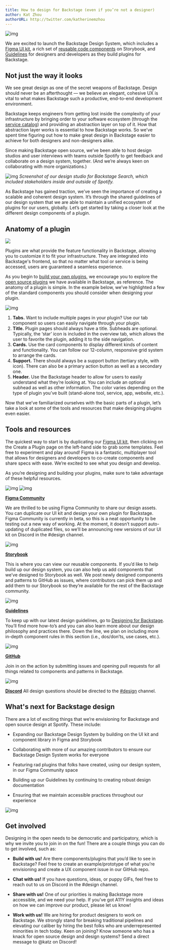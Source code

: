 ```yaml
---
title: How to design for Backstage (even if you’re not a designer)
author: Kat Zhou
authorURL: http://twitter.com/katherinemzhou
---
```


![img](assets/backstage-DS-header.png)

We are excited to launch the Backstage Design System, which includes a [Figma UI kit](https://www.figma.com/community/file/850673348101741100), a rich set of [reusable code components](http://backstage.io/storybook) on Storybook, and [Guidelines](https://backstage.io/docs/dls/design) for designers and developers as they build plugins for Backstage.

<!--truncate-->

## Not just the way it looks

We see great design as one of the secret weapons of Backstage. Design should never be an afterthought — we believe an elegant, cohesive UX is vital to what makes Backstage such a productive, end-to-end development environment.

Backstage keeps engineers from getting lost inside the complexity of your infrastructure by bringing order to your software ecosystem (through the [service catalog](https://backstage.io/blog/2020/06/22/backstage-service-catalog-alpha)) and providing an abstraction layer on top of it. How that abstraction layer works is essential to how Backstage works. So we’ve spent time figuring out how to make great design in Backstage easier to achieve for both designers and non-designers alike.

Since making Backstage open source, we’ve been able to host design studios and user interviews with teams outside Spotify to get feedback and collaborate on a design system, together. (And we’re always keen on collaborating with more organizations.)

![img](assets/Backstage-mural-DS.png)
_Screenshot of our design studio for Backstage Search, which included stakeholders inside and outside of Spotify._

As Backstage has gained traction, we’ve seen the importance of creating a scalable and coherent design system. It’s through the shared guidelines of our design system that we are able to maintain a unified ecosystem of plugins for our users, globally. Let’s get started by taking a closer look at the different design components of a plugin.

## Anatomy of a plugin

![](https://backstage.io/img/cards-plugins.png)

Plugins are what provide the feature functionality in Backstage, allowing you to customize it to fit your infrastructure. They are integrated into Backstage's frontend, so that no matter what tool or service is being accessed, users are guaranteed a seamless experience.

As you begin to [build your own plugins](https://backstage.io/docs/plugins/), we encourage you to explore the [open source plugins](https://backstage.io/plugins) we have available in Backstage, as reference. The anatomy of a plugin is simple. In the example below, we’ve highlighted a few of the standard components you should consider when designing your plugin.

![img](assets/backstage-guide-DS.png)

1. **Tabs.** Want to include multiple pages in your plugin? Use our tab component so users can easily navigate through your plugin.
2. **Title.** Plugin pages should always have a title. Subheads are optional. Typically, the ‘star’ icon is included in the overview tab, which allows the user to favorite the plugin, adding it to the side navigation.
3. **Cards.** Use the card components to display different kinds of content and functionality. You can follow our 12-column, responsive grid system to arrange the cards.
4. **Support.** There should always be a support button (tertiary style, with icon). There can also be a primary action button as well as a secondary one.
5. **Header.** Use the Backstage header to allow for users to easily understand what they’re looking at. You can include an optional subhead as well as other information. The color varies depending on the type of plugin you’ve built (stand-alone tool, service, app, website, etc.).

Now that we’ve familiarized ourselves with the basic parts of a plugin, let’s take a look at some of the tools and resources that make designing plugins even easier.

## Tools and resources

The quickest way to start is by duplicating our [Figma UI kit](https://www.figma.com/community/file/850673348101741100), then clicking on the Create a Plugin page on the left-hand side to grab some templates. Feel free to experiment and play around! Figma is a fantastic, multiplayer tool that allows for designers and developers to co-create components and share specs with ease. We’re excited to see what you design and develop.

As you’re designing and building your plugins, make sure to take advantage of these helpful resources.

![img](assets/backstage-figma1-DS.png)
![img](assets/backstage-figma2-ds.png)

**[Figma Community](https://www.figma.com/@backstage)**

We are thrilled to be using Figma Community to share our design assets. You can duplicate our UI kit and design your own plugin for Backstage. Figma Community is currently in beta, so this is a neat opportunity to be testing out a new way of working. At the moment, it doesn’t support auto-updating of duplicated files, so we’ll be announcing new versions of our UI kit on Discord in the #design channel.

![img](assets/backstage-storybook-ds.png)

**[Storybook](https://backstage.io/storybook/)**

This is where you can view our reusable components. If you’d like to help build up our design system, you can also help us add components that we’ve designed to Storybook as well. We post newly designed components and patterns to GitHub as issues, where contributors can pick them up and add them to our Storybook so they’re available for the rest of the Backstage community.

![img](assets/backstage-guidelines-ds.png)

**[Guidelines](https://backstage.io/docs/dls/design)**

To keep up with our latest design guidelines, go to [Designing for Backstage](https://backstage.io/docs/dls/design). You’ll find more how-to’s and you can also learn more about our design philosophy and practices there. Down the line, we plan on including more in-depth component rules in this section (i.e., dos/don’ts, use cases, etc.).

![img](assets/backstage-github-ds.png)

**[GitHub](https://github.com/spotify/backstage)**

Join in on the action by submitting issues and opening pull requests for all things related to components and patterns in Backstage.

![img](assets/backstage-discord-DS.png)

**[Discord](https://discord.com/invite/MUpMjP2)**
All design questions should be directed to the [#design](https://discord.com/channels/687207715902193673/696709358544879716) channel.

## What's next for Backstage design

There are a lot of exciting things that we’re envisioning for Backstage and open source design at Spotify. These include:

- Expanding our Backstage Design System by building on the UI kit and component library in Figma and Storybook

* Collaborating with more of our amazing contributors to ensure our Backstage Design System works for everyone

* Featuring rad plugins that folks have created, using our design system, in our Figma Community space

* Building up our Guidelines by continuing to creating robust design documentation

* Ensuring that we maintain accessible practices throughout our experience

![img](assets/backstage-world-DS.png)

## Get involved

Designing in the open needs to be democratic and participatory, which is why we invite you to join in on the fun! There are a couple things you can do to get involved, such as:

- **Build with us!** Are there components/plugins that you’d like to see in Backstage? Feel free to create an example/prototype of what you’re envisioning and create a UX component issue in our GitHub repo.

- **Chat with us!** If you have questions, ideas, or puppy GIFs, feel free to reach out to us on Discord in the #design channel.

- **Share with us!** One of our priorities is making Backstage more accessible, and we need your help. If you’ve got A11Y insights and ideas on how we can improve our product, please let us know!

- **Work with us!** We are hiring for product designers to work on Backstage. We strongly stand for breaking traditional pipelines and elevating our caliber by hiring the best folks who are underrepresented minorities in tech today. Keen on joining? Know someone who has a knack for open source design and design systems? Send a direct message to @katz on Discord!
